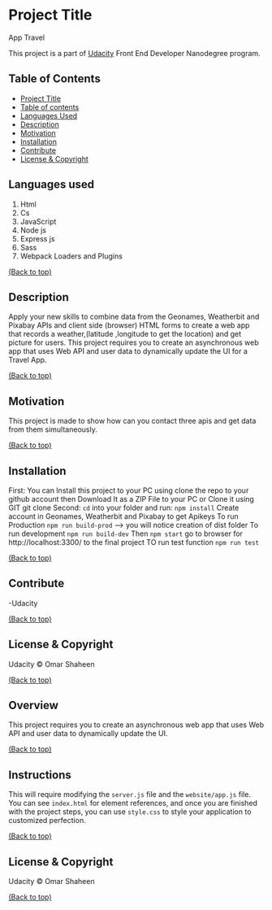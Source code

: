 # Project Title
App Travel 

This project is a part of [Udacity](https://www.udacity.com/course/front-end-web-developer-nanodegree--nd0011) Front End Developer Nanodegree program.

## Table of Contents
- [Project Title](#project-title)
- [Table of contents](#table-of-contents)
- [Languages Used](#languages-used)
- [Description](#description)
- [Motivation](#motivation)
- [Installation](#installation)
- [Contribute](#contribute)
- [License & Copyright](#license--copyright)

## Languages used
1. Html
2. Cs
3. JavaScript
4. Node js
5. Express js
6. Sass 
7. Webpack Loaders and Plugins


[(Back to top)](#table-of-contents)

## Description
Apply your new skills to combine data from the Geonames, Weatherbit and Pixabay APIs and client side (browser) HTML forms to create a web app that records a weather,(latitude ,longitude to get the location) and get picture for users. This project requires you to create an asynchronous web app that uses Web API and user data to dynamically update the UI for a Travel App.

[(Back to top)](#table-of-contents)

## Motivation
This project is made to show how can you contact three apis and get data from them simultaneously.

[(Back to top)](#table-of-contents)

## Installation

First:
    You can Install this project to your PC using clone the repo to your github account then Download It as a ZIP File to your PC or Clone it using GIT git clone
Second:
    `cd` into your folder and run: `npm install`
    Create account in Geonames, Weatherbit and Pixabay to get Apikeys
    To run Production `npm run build-prod` --> you will notice creation of dist folder
    To run development `npm run build-dev`
    Then `npm start` 
    go to browser for http://localhost:3300/  to the final project 
    TO run test function  `npm run test`

[(Back to top)](#table-of-contents)

## Contribute
-Udacity

[(Back to top)](#table-of-contents)


## License & Copyright
Udacity © Omar Shaheen

[(Back to top)](#table-of-contents)

## Overview
This project requires you to create an asynchronous web app that uses Web API and user data to dynamically update the UI. 

[(Back to top)](#table-of-contents)

## Instructions
This will require modifying the `server.js` file and the `website/app.js` file. You can see `index.html` for element references, and once you are finished with the project steps, you can use `style.css` to style your application to customized perfection.

[(Back to top)](#table-of-contents)

## License & Copyright
Udacity © Omar Shaheen

[(Back to top)](#table-of-contents)
